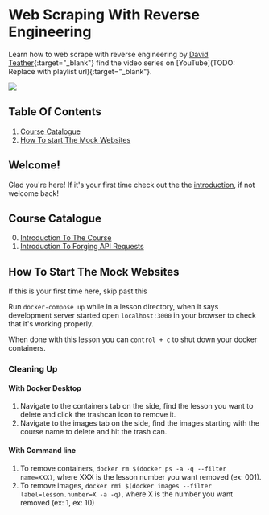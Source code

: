 # Web Scraping With Reverse Engineering
Learn how to web scrape with reverse engineering by [David Teather](https://twitter.com/david_teather){:target="_blank"} find the video series on [YouTube](TODO: Replace with playlist url){:target="_blank"}.

![](https://visitor-badge.laobi.icu/badge?page_id=davidteather.web-scraping-by-reverse-engineering) 

## Table Of Contents
1. [Course Catalogue](#course-catalogue)
2. [How To start The Mock Websites](#how-to-start-the-mock-websites)

## Welcome!

Glad you're here! If it's your first time check out the the [introduction](./000-introduction/README.md), if not welcome back!

## Course Catalogue
0. [Introduction To The Course](/000-introduction/)
1. [Introduction To Forging API Requests](/001-introduction-to-forging-api-requests/)


## How To Start The Mock Websites

If this is your first time here, skip past this

Run `docker-compose up` while in a lesson directory, when it says development server started open `localhost:3000` in your browser to check that it's working properly.

When done with this lesson you can `control + c` to shut down your docker containers.

### Cleaning Up
#### With Docker Desktop

1. Navigate to the containers tab on the side, find the lesson you want to delete and click the trashcan icon to remove it.
2. Navigate to the images tab on the side, find the images starting with the course name to delete and hit the trash can.

#### With Command line

1. To remove containers, `docker rm $(docker ps -a -q --filter name=XXX)`, where XXX is the lesson number you want removed (ex: 001).
2. To remove images, `docker rmi $(docker images --filter label=lesson.number=X -a -q)`, where X is the number you want removed (ex: 1, ex: 10)